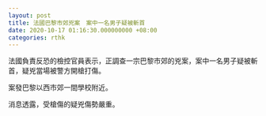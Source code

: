```yaml
---
layout: post
title: 法國巴黎市郊兇案　案中一名男子疑被斬首
date: 2020-10-17 01:16:30.000000000 +08:00
categories: rthk
---
```


法國負責反恐的檢控官員表示，正調查一宗巴黎市郊的兇案，案中一名男子疑被斬首，疑兇當場被警方開槍打傷。

案發巴黎以西市郊一間學校附近。

消息透露，受槍傷的疑兇傷勢嚴重。
